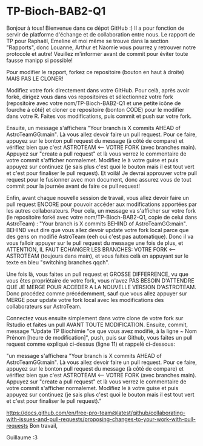 # TP-Bioch-BAB2-Q1

Bonjour à tous! Bienvenue dans ce dépot GitHub :) Il a pour fonction de servir de platforme d'échange et de collaboration entre nous. 
Le rapport de TP pour Raphaël, Emeline et moi même se trouve dans la section "Rapports", donc Louanne, Arthur et Naomie vous pourrez y retrouver notre protocole et autre!
Veuillez m'informer avant de commit pour éviter toute fausse manipp si possible! 
  
Pour modifier le rapport, forkez ce repositoire (bouton en haut à droite) MAIS PAS LE CLONER! 
  
Modifiez votre fork directement dans votre GitHub. Pour celà, après avoir forké, dirigez vous dans vos repositoires et sélectionnez votre fork (repositoire avec votre nom/TP-Bioch-BAB2-Q1 et une petite icône de fourche à côté) et cloner ce repositoire (bonton CODE) pour le modifier dans votre R. Faites vos modifications, puis commit et push sur votre fork. 
  
Ensuite, un message s'affichera "Your branch is X commits AHEAD of AstroTeamGG:main". Là vous allez devoir faire un pull request. Pour ce faire, appuyez sur le bonton pull request du message (à côté de compare) et vérifiez bien que c'est ASTROTEAM <-- VOTRE FORK (avec branches main). Appuyez sur "create a pull request" et là vous verrez le commentaire de votre commit s'afficher normalemet. Modifiez le à votre guise et puis appuyez sur continuez (je sais plus c'est quoi le bouton mais il est tout vert et c'est pour finaliser le pull request). Et voilà! Je devrai approuver votre pull request pour le fusionner avec mon document, donc assurez vous de tout commit pour la journée avant de faire ce pull request!
  
Enfin, avant chaque nouvelle session de travail, vous allez devoir faire un pull request ENCORE pour pouvoir accéder aux modifications apportées par les autres collaborateurs. Pour cela, un message va s'afficher sur votre fork (le repositoire forké avec votre nom/TP-Bioch-BAB2-Q1, copie de celui dans AstroTeam) : "Your branch is X commits BEHIND of AstroTeamGG:main". BEHIND veut dire que vous allez devoir update votre fork local parce que des gens on modifié AstroTeam (eeh oui c'est pas automatique). Donc il va vous falloir appuyer sur le pull request du message une fois de plus, et ATTENTION, IL FAUT ECHANGER LES BRANCHES: VOTRE FORK <-- ASTROTEAM (toujours dans main), et vous faites celà en appuyant sur le texte en bleu "switching branches qqch". 
  
Une fois là, vous faites un pull request et GROSSE DIFFERRENCE, vu que vous êtes propriétaire de votre fork, vous n'avez PAS BESOIN D'ATTENDRE QUE JE MERGE POUR ACCEDER A LA NOUVELLE VERSION D'ASTROTEAM. Donc procédez comme précédemment, sauf que vous allez appuyer sur MERGE pour update votre fork local avec les modifications des collaborateurs sur AstroTeam. 
  
Connectez vous ensuite simplement dans votre clone de votre fork sur Rstudio et faites un pull AVANT TOUTE MODIFICATION. Ensuite, commit, message "Update TP Biochimie "ce que vous avez modifié, à la ligne ~ Nom Prénom  [heure de modification]", push, puis sur Github, vous faites un pull request comme expliqué ci-dessus (ligne 11) et rappelé ci-dessous: 
  
"un message s'affichera "Your branch is X commits AHEAD of AstroTeamGG:main". Là vous allez devoir faire un pull request. Pour ce faire, appuyez sur le bonton pull request du message (à côté de compare) et vérifiez bien que c'est ASTROTEAM <-- VOTRE FORK (avec branches main). Appuyez sur "create a pull request" et là vous verrez le commentaire de votre commit s'afficher normalemet. Modifiez le à votre guise et puis appuyez sur continuez (je sais plus c'est quoi le bouton mais il est tout vert et c'est pour finaliser le pull request)."


https://docs.github.com/en/free-pro-team@latest/github/collaborating-with-issues-and-pull-requests/proposing-changes-to-your-work-with-pull-requests
Bon travail, 

Guillaume :3
